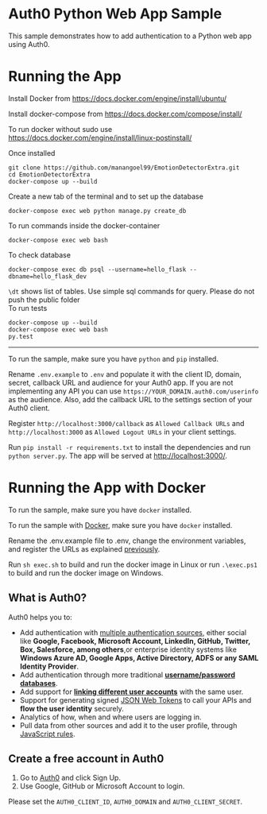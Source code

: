 # Auth0 Python Web App Sample

This sample demonstrates how to add authentication to a Python web app using Auth0.

# Running the App

Install Docker from https://docs.docker.com/engine/install/ubuntu/

Install docker-compose from https://docs.docker.com/compose/install/

To run docker without sudo use https://docs.docker.com/engine/install/linux-postinstall/

Once installed 
```
git clone https://github.com/manangoel99/EmotionDetectorExtra.git
cd EmotionDetectorExtra
docker-compose up --build
```
Create a new tab of the terminal and to set up the database
```
docker-compose exec web python manage.py create_db
```
To run commands inside the docker-container
```
docker-compose exec web bash
```
To check database
```
docker-compose exec db psql --username=hello_flask --dbname=hello_flask_dev
```
```\dt``` shows list of tables. Use simple sql commands for query.
Please do not push the public folder
<br>
To run tests
```
docker-compose up --build
docker-compose exec web bash
py.test
```
-------------------------------
To run the sample, make sure you have `python` and `pip` installed.

Rename `.env.example` to `.env` and populate it with the client ID, domain, secret, callback URL and audience for your
Auth0 app. If you are not implementing any API you can use `https://YOUR_DOMAIN.auth0.com/userinfo` as the audience. 
Also, add the callback URL to the settings section of your Auth0 client.

Register `http://localhost:3000/callback` as `Allowed Callback URLs` and `http://localhost:3000` 
as `Allowed Logout URLs` in your client settings.

Run `pip install -r requirements.txt` to install the dependencies and run `python server.py`. 
The app will be served at [http://localhost:3000/](http://localhost:3000/).

# Running the App with Docker

To run the sample, make sure you have `docker` installed.

To run the sample with [Docker](https://www.docker.com/), make sure you have `docker` installed.

Rename the .env.example file to .env, change the environment variables, and register the URLs as explained [previously](#running-the-app).

Run `sh exec.sh` to build and run the docker image in Linux or run `.\exec.ps1` to build 
and run the docker image on Windows.

## What is Auth0?

Auth0 helps you to:

* Add authentication with [multiple authentication sources](https://auth0.com/docs/identityproviders),
either social like **Google, Facebook, Microsoft Account, LinkedIn, GitHub, Twitter, Box, Salesforce, among others**,or 
enterprise identity systems like **Windows Azure AD, Google Apps, Active Directory, ADFS or any SAML Identity Provider**.
* Add authentication through more traditional **[username/password databases](https://docs.auth0.com/mysql-connection-tutorial)**.
* Add support for **[linking different user accounts](https://auth0.com/docs/link-accounts)** with the same user.
* Support for generating signed [JSON Web Tokens](https://auth0.com/docs/jwt) to call your APIs and
**flow the user identity** securely.
* Analytics of how, when and where users are logging in.
* Pull data from other sources and add it to the user profile, through [JavaScript rules](https://auth0.com/docs/rules).

## Create a free account in Auth0

1. Go to [Auth0](https://auth0.com) and click Sign Up.
2. Use Google, GitHub or Microsoft Account to login.

Please set the ```AUTH0_CLIENT_ID```, ```AUTH0_DOMAIN``` and ```AUTH0_CLIENT_SECRET```.